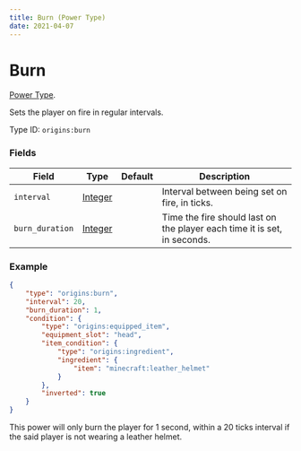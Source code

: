 ```yaml
---
title: Burn (Power Type)
date: 2021-04-07
---
```

# Burn

[Power Type](../power_types.md).

Sets the player on fire in regular intervals.

Type ID: `origins:burn`

### Fields

Field  | Type | Default | Description
-------|------|---------|-------------
`interval` | [Integer](../data_types/integer.md) |  | Interval between being set on fire, in ticks.
`burn_duration` | [Integer](../data_types/integer.md) |  | Time the fire should last on the player each time it is set, in seconds.


### Example
```json
{
    "type": "origins:burn",
    "interval": 20,
    "burn_duration": 1,
    "condition": {
        "type": "origins:equipped_item",
        "equipment_slot": "head",
        "item_condition": {
            "type": "origins:ingredient",
            "ingredient": {
                "item": "minecraft:leather_helmet"
            }
        },
        "inverted": true
    }
}
```
This power will only burn the player for 1 second, within a 20 ticks interval if the said player is not wearing a leather helmet.
